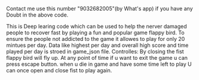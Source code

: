 Contact me use this number "9032682005"(by What's app) if you have any Doubt in the above code.

This is Deep learing code which can be used to help the nerver damaged people to recover fast by playing a fun and popular game flappy bird.
To ensure the people not addicted to the game it allowes to play for only 20 mintues per day.
Data like highest per day and overall high score and time played per day is stroed in game_json file.
Controlles:
  By closing the fist flappy bird will fly up.
  At any point of time if u want to exit the game u can press escape button.
  when u die in game and have some time left to play U can once open and close fist to play again.
